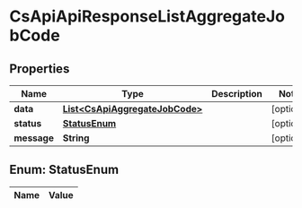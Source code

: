 
# CsApiApiResponseListAggregateJobCode

## Properties
Name | Type | Description | Notes
------------ | ------------- | ------------- | -------------
**data** | [**List&lt;CsApiAggregateJobCode&gt;**](CsApiAggregateJobCode.md) |  |  [optional]
**status** | [**StatusEnum**](#StatusEnum) |  |  [optional]
**message** | **String** |  |  [optional]


<a name="StatusEnum"></a>
## Enum: StatusEnum
Name | Value
---- | -----



